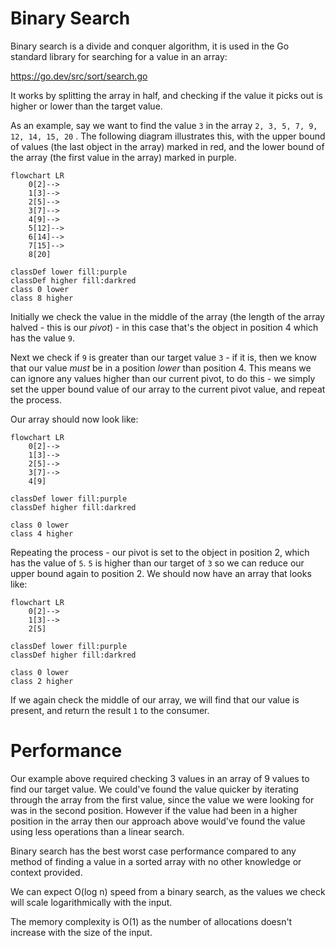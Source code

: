 # Binary Search

Binary search is a divide and conquer algorithm, it is used in the Go standard library for searching for a value in an array:

https://go.dev/src/sort/search.go

It works by splitting the array in half, and checking if the value it picks out is higher or lower than the target value.

As an example, say we want to find the value `3` in the array `2, 3, 5, 7, 9, 12, 14, 15, 20` . The following diagram illustrates this, with the upper bound of values (the last object in the array) marked in red, and the lower bound of the array (the first value in the array) marked in purple.

```mermaid
flowchart LR
    0[2]-->
    1[3]-->
    2[5]-->
    3[7]-->
    4[9]-->
    5[12]-->
    6[14]-->
    7[15]-->
    8[20]

classDef lower fill:purple
classDef higher fill:darkred
class 0 lower
class 8 higher
```

Initially we check the value in the middle of the array (the length of the array halved - this is our _pivot_) - in this case that's the object in position 4 which has the value `9`.

Next we check if `9` is greater than our target value `3` - if it is, then we know that our value _must_ be in a position _lower_ than position 4. This means we can ignore any values higher than our current pivot, to do this - we simply set the upper bound value of our array to the current pivot value, and repeat the process.

Our array should now look like:

```mermaid
flowchart LR
    0[2]-->
    1[3]-->
    2[5]-->
    3[7]-->
    4[9]

classDef lower fill:purple
classDef higher fill:darkred

class 0 lower
class 4 higher
```

Repeating the process - our pivot is set to the object in position 2, which has the value of `5`. `5` is higher than our target of `3` so we can reduce our upper bound again to position 2. We should now have an array that looks like:

```mermaid
flowchart LR
    0[2]-->
    1[3]-->
    2[5]

classDef lower fill:purple
classDef higher fill:darkred

class 0 lower
class 2 higher
```

If we again check the middle of our array, we will find that our value is present, and return the result `1` to the consumer.

# Performance

Our example above required checking 3 values in an array of 9 values to find our target value. We could've found the value quicker by iterating through the array from the first value, since the value we were looking for was in the second position. However if the value had been in a higher position in the array then our approach above would've found the value using less operations than a linear search.

Binary search has the best worst case performance compared to any method of finding a value in a sorted array with no other knowledge or context provided.

We can expect O(log n) speed from a binary search, as the values we check will scale logarithmically with the input.

The memory complexity is O(1) as the number of allocations doesn't increase with the size of the input.